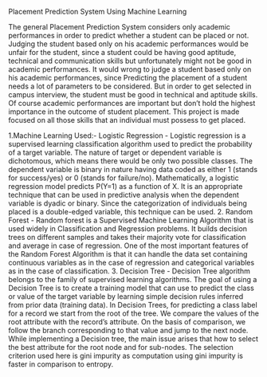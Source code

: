   Placement Prediction System Using Machine Learning


The general Placement Prediction System considers only academic performances in order to predict whether a student can be placed or not. Judging the student based only on his academic performances would be unfair for the student, since a student could be having good aptitude, technical and communication skills but unfortunately might not be good in academic performances. It would wrong to judge a student based only on his academic performances, since Predicting the placement of a student needs a lot of parameters to be considered. But in order to get selected in campus interview, the student must be good in technical and aptitude 
skills. Of course academic performances are important but don’t hold the highest importance in the outcome of student placement. This project is made focused on all those skills that an individual must possess to get placed.

1.Machine Learning Used:-
Logistic Regression - Logistic regression is a supervised learning classification algorithm used to predict the probability of a target variable. The nature of target or dependent variable is dichotomous, which means there would be only two possible classes. The dependent variable is binary in nature having data coded as either 1 (stands for success/yes) or 0 (stands for failure/no). 
Mathematically, a logistic regression model predicts P(Y=1) as a function of X. It is an appropriate technique that can be used in predictive analysis when the dependent variable is dyadic or binary. Since the categorization of individuals being placed is a double-edged variable, this technique can be used.
2. Random Forest - Random forest is a Supervised Machine Learning Algorithm that is used widely in Classification and Regression problems. It builds decision trees on different samples and takes their majority vote for classification and average in case of regression. One of the most important features of the Random Forest Algorithm is that it can handle the data set containing continuous variables as in the case of regression and categorical variables as in the case of classification.
3. Decision Tree - Decision Tree algorithm belongs to the family of supervised learning algorithms. The goal of using a Decision Tree is to create a training model that can use to predict the class or value of the target variable by learning simple decision rules inferred from prior data (training data). In Decision Trees, for predicting a class label for a record we start from the root of the tree. We compare the values of the root attribute with the record’s attribute. On the basis of comparison, we follow the branch corresponding to that value and jump to the next node. While implementing a Decision tree, the main issue arises that how to select the best attribute for the root node and for sub-nodes. The selection criterion used here is gini impurity as computation using gini impurity is faster in comparison to entropy. 
